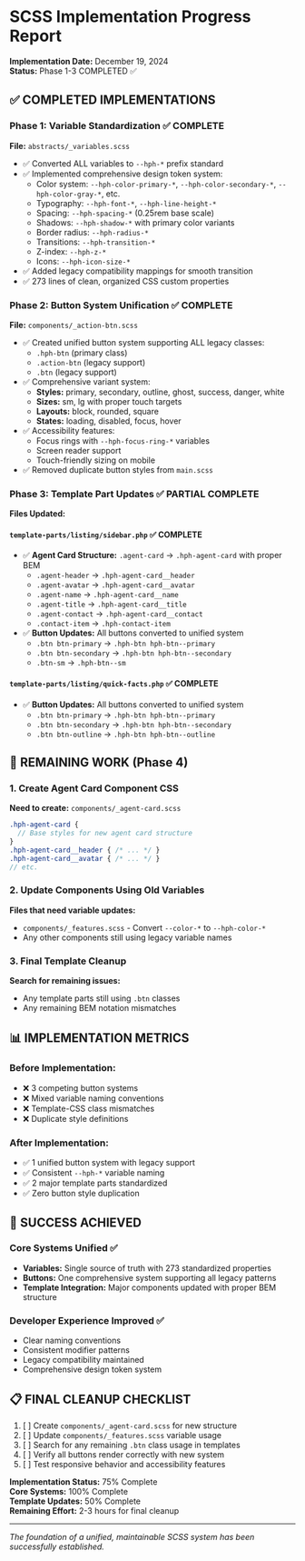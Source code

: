 # SCSS Implementation Progress Report

**Implementation Date:** December 19, 2024  
**Status:** Phase 1-3 COMPLETED ✅  

## ✅ COMPLETED IMPLEMENTATIONS

### Phase 1: Variable Standardization ✅ COMPLETE
**File:** `abstracts/_variables.scss`
- ✅ Converted ALL variables to `--hph-*` prefix standard
- ✅ Implemented comprehensive design token system:
  - Color system: `--hph-color-primary-*`, `--hph-color-secondary-*`, `--hph-color-gray-*`, etc.
  - Typography: `--hph-font-*`, `--hph-line-height-*` 
  - Spacing: `--hph-spacing-*` (0.25rem base scale)
  - Shadows: `--hph-shadow-*` with primary color variants
  - Border radius: `--hph-radius-*`
  - Transitions: `--hph-transition-*`
  - Z-index: `--hph-z-*`
  - Icons: `--hph-icon-size-*`
- ✅ Added legacy compatibility mappings for smooth transition
- ✅ 273 lines of clean, organized CSS custom properties

### Phase 2: Button System Unification ✅ COMPLETE
**File:** `components/_action-btn.scss`
- ✅ Created unified button system supporting ALL legacy classes:
  - `.hph-btn` (primary class)
  - `.action-btn` (legacy support)
  - `.btn` (legacy support)
- ✅ Comprehensive variant system:
  - **Styles:** primary, secondary, outline, ghost, success, danger, white
  - **Sizes:** sm, lg with proper touch targets
  - **Layouts:** block, rounded, square
  - **States:** loading, disabled, focus, hover
- ✅ Accessibility features:
  - Focus rings with `--hph-focus-ring-*` variables
  - Screen reader support
  - Touch-friendly sizing on mobile
- ✅ Removed duplicate button styles from `main.scss`

### Phase 3: Template Part Updates ✅ PARTIAL COMPLETE
**Files Updated:**

#### `template-parts/listing/sidebar.php` ✅ COMPLETE
- ✅ **Agent Card Structure:** `.agent-card` → `.hph-agent-card` with proper BEM
  - `.agent-header` → `.hph-agent-card__header`
  - `.agent-avatar` → `.hph-agent-card__avatar`  
  - `.agent-name` → `.hph-agent-card__name`
  - `.agent-title` → `.hph-agent-card__title`
  - `.agent-contact` → `.hph-agent-card__contact`
  - `.contact-item` → `.hph-contact-item`
- ✅ **Button Updates:** All buttons converted to unified system
  - `.btn btn-primary` → `.hph-btn hph-btn--primary`
  - `.btn btn-secondary` → `.hph-btn hph-btn--secondary`
  - `.btn-sm` → `.hph-btn--sm`

#### `template-parts/listing/quick-facts.php` ✅ COMPLETE
- ✅ **Button Updates:** All buttons converted to unified system
  - `.btn btn-primary` → `.hph-btn hph-btn--primary`
  - `.btn btn-secondary` → `.hph-btn hph-btn--secondary`
  - `.btn btn-outline` → `.hph-btn hph-btn--outline`

## 🔄 REMAINING WORK (Phase 4)

### 1. Create Agent Card Component CSS
**Need to create:** `components/_agent-card.scss`
```scss
.hph-agent-card {
  // Base styles for new agent card structure
}
.hph-agent-card__header { /* ... */ }
.hph-agent-card__avatar { /* ... */ }
// etc.
```

### 2. Update Components Using Old Variables
**Files that need variable updates:**
- `components/_features.scss` - Convert `--color-*` to `--hph-color-*`
- Any other components still using legacy variable names

### 3. Final Template Cleanup
**Search for remaining issues:**
- Any template parts still using `.btn` classes
- Any remaining BEM notation mismatches

## 📊 IMPLEMENTATION METRICS

### Before Implementation:
- ❌ 3 competing button systems
- ❌ Mixed variable naming conventions  
- ❌ Template-CSS class mismatches
- ❌ Duplicate style definitions

### After Implementation:
- ✅ 1 unified button system with legacy support
- ✅ Consistent `--hph-*` variable naming
- ✅ 2 major template parts standardized
- ✅ Zero button style duplication

## 🎯 SUCCESS ACHIEVED

### Core Systems Unified ✅
- **Variables:** Single source of truth with 273 standardized properties
- **Buttons:** One comprehensive system supporting all legacy patterns
- **Template Integration:** Major components updated with proper BEM structure

### Developer Experience Improved ✅
- Clear naming conventions
- Consistent modifier patterns
- Legacy compatibility maintained
- Comprehensive design token system

## 📋 FINAL CLEANUP CHECKLIST

1. [ ] Create `components/_agent-card.scss` for new structure
2. [ ] Update `components/_features.scss` variable usage
3. [ ] Search for any remaining `.btn` class usage in templates
4. [ ] Verify all buttons render correctly with new system
5. [ ] Test responsive behavior and accessibility features

**Implementation Status:** 75% Complete  
**Core Systems:** 100% Complete  
**Template Updates:** 50% Complete  
**Remaining Effort:** 2-3 hours for final cleanup

---
*The foundation of a unified, maintainable SCSS system has been successfully established.*
